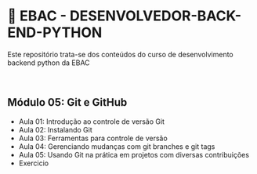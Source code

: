 # 📌 EBAC - DESENVOLVEDOR-BACK-END-PYTHON 
Este repositório trata-se dos conteúdos do curso de desenvolvimento backend python da EBAC

<br>

## Módulo 05: Git e GitHub
- Aula 01: Introdução ao controle de versão Git
- Aula 02: Instalando Git 
- Aula 03: Ferramentas para controle de versão 
- Aula 04: Gerenciando mudanças com git branches e git tags
- Aula 05: Usando Git na prática em projetos com diversas contribuições
- Exercicio 